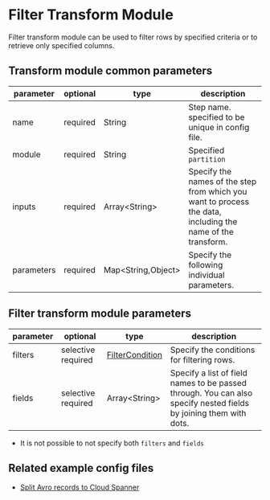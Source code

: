 # Filter Transform Module

Filter transform module can be used to filter rows by specified criteria or to retrieve only specified columns.

## Transform module common parameters

| parameter | optional | type | description |
| --- | --- | --- | --- |
| name | required | String | Step name. specified to be unique in config file. |
| module | required | String | Specified `partition` |
| inputs | required | Array<String\> | Specify the names of the step from which you want to process the data, including the name of the transform. |
| parameters | required | Map<String,Object\> | Specify the following individual parameters. |

## Filter transform module parameters

| parameter | optional | type | description |
| --- | --- | --- | --- |
| filters | selective required | [FilterCondition](filtercondition.md) | Specify the conditions for filtering rows. |
| fields | selective required | Array<String\> | Specify a list of field names to be passed through. You can also specify nested fields by joining them with dots. |

* It is not possible to not specify both `filters` and `fields`


## Related example config files

* [Split Avro records to Cloud Spanner](../../../../examples/avro-to-filter-to-avro.json)
